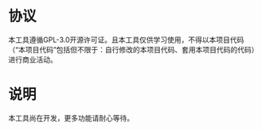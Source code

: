 # 协议
本工具遵循GPL-3.0开源许可证。且本工具仅供学习使用，不得以本项目代码（“本项目代码”包括但不限于：自行修改的本项目代码、套用本项目代码的代码）进行商业活动。
# 说明
本工具尚在开发，更多功能请耐心等待。
